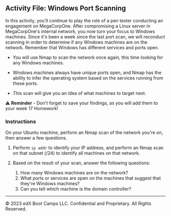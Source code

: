 ## Activity File: Windows Port Scanning

In this activity, you'll continue to play the role of a pen tester conducting an engagement on MegaCorpOne. After compromising a Linux server in MegaCorpOne's internal network, you now turn your focus to Windows machines. Since it's been a week since the last port scan, we will reconduct scanning in order to determine if any Windows machines are on the network. Remember that Windows has different services and ports open.

- You will use Nmap to scan the network once again, this time looking for any Windows machines. 

- Windows machines always have unique ports open, and Nmap has the ability to infer the operating system based on the services running from these ports. 

- This scan will give you an idea of what machines to target next. 

⚠️ **Reminder** - Don't forget to save your findings, as you will add them to your week 17 Homework!

### Instructions

On your Ubuntu machine, perform an Nmap scan of the network you're on, then answer a few questions. 

1. Perform `ip addr` to identify your IP address, and perform an Nmap scan on that subnet (/24) to identify all machines on that network.

2. Based on the result of your scan, answer the following questions:
	1. How many Windows machines are on the network?
	2. What ports or services are open on the machines that suggest that they're Windows machines?
	3. Can you tell which machine is the domain controller?


---
&copy; 2023 edX Boot Camps LLC. Confidential and Proprietary. All Rights Reserved.



